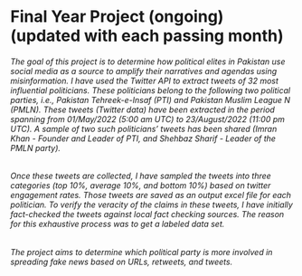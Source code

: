 # Final Year Project (ongoing) (updated with each passing month)

###### The goal of this project is to determine how political elites in Pakistan use social media as a source to amplify their narratives and agendas using misinformation. I have used the Twitter API to extract tweets of 32 most influential politicians. These politicians belong to the following two political parties, i.e., Pakistan Tehreek-e-Insaf (PTI) and Pakistan Muslim League N (PMLN). These tweets (Twitter data) have been extracted in the period spanning from 01/May/2022 (5:00 am UTC) to 23/August/2022 (11:00 pm UTC). A sample of two such politicians’ tweets has been shared (Imran Khan - Founder and Leader of PTI, and Shehbaz Sharif - Leader of the PMLN party).  

###### Once these tweets are collected, I have sampled the tweets into three categories (top 10%, average 10%, and bottom 10%) based on twitter engagement rates. Those tweets are saved as an output excel file for each politician. To verify the veracity of the claims in these tweets, I have initially fact-checked the tweets against local fact checking sources. The reason for this exhaustive process was to get a labeled data set. 

###### The project aims to determine which political party is more involved in spreading fake news based on URLs, retweets, and tweets.
